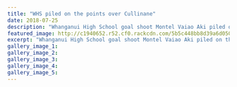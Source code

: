 ```yaml
---
title: "WHS piled on the points over Cullinane"
date: 2018-07-25
description: "Whanganui High School goal shoot Montel Vaiao Aki piled on the points in Monday s win over Cullinane College..."
featured_image: http://c1940652.r52.cf0.rackcdn.com/5b5c448bb8d39a6d05000132/netball-25-july.jpg
excerpt: "Whanganui High School goal shoot Montel Vaiao Aki piled on the points in Monday s win over Cullinane College."
gallery_image_1: 
gallery_image_2: 
gallery_image_3: 
gallery_image_4: 
gallery_image_5: 
---
```

